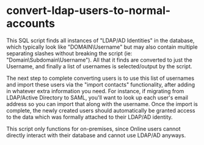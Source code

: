 # convert-ldap-users-to-normal-accounts

This SQL script finds all instances of "LDAP/AD Identities" in the database, which typically look like "DOMAIN\Username" but may also contain multiple separating slashes without breaking the script (ie: "Domain\Subdomain\Username").  All that it finds are converted to just the Username, and finally a list of usernames is selected/output by the script.

The next step to complete converting users is to use this list of usernames and import these users via the "import contacts" functionality, after adding in whatever extra information you need.  For instance, if migrating from LDAP/Active Directory to SAML, you'll want to look up each user's email address so you can import that along with the username.  Once the import is complete, the newly created users should automatically be granted access to the data which was formally attached to their LDAP/AD identity.

This script only functions for on-premises, since Online users cannot directly interact with their database and cannot use LDAP/AD anyways.